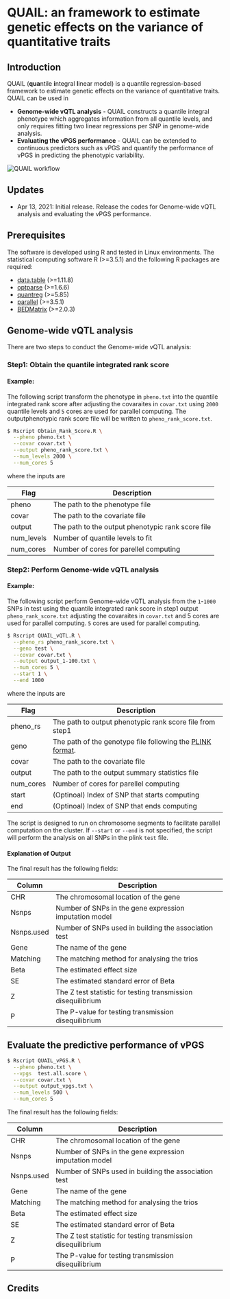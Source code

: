 # QUAIL: an framework to estimate genetic effects on the variance of quantitative traits

## Introduction

QUAIL (**qua**ntile **i**ntegral **l**inear model) is a quantile regression-based framework to estimate genetic effects on the variance of quantitative traits. QUAIL can be used in 

* **Genome-wide vQTL analysis** - QUAIL constructs a quantile integral phenotype which aggregates information from all quantile levels, and only requires fitting two linear regressions per SNP in genome-wide analysis.
* **Evaluating the vPGS performance** - QUAIL can be extended to continuous predictors such as vPGS and quantify the performance of vPGS in predicting the phenotypic variability.

![QUAIL workflow](https://github.com/qlu-lab/QUAIL/blob/main/Fig/QUAIL_Workflow.png)

## Updates
- Apr 13, 2021: Initial release. Release the codes for Genome-wide vQTL analysis and evaluating the vPGS performance.

## Prerequisites

The software is developed using R and tested in Linux environments. The statistical computing software R (>=3.5.1) and the following R packages are required:

* [data.table](https://cran.r-project.org/web/packages/data.table/index.html) (>=1.11.8)
* [optparse](https://cran.r-project.org/web/packages/optparse/index.html) (>=1.6.6)
* [quantreg](https://cran.r-project.org/web/packages/quantreg/index.html) (>=5.85)
* [parallel](https://stat.ethz.ch/R-manual/R-devel/library/parallel/doc/parallel.pdf) (>=3.5.1)
* [BEDMatrix](https://cran.r-project.org/web/packages/BEDMatrix/index.html) (>=2.0.3)

## Genome-wide vQTL analysis
There are two steps to conduct the Genome-wide vQTL analysis:

### Step1: Obtain the quantile integrated rank score
#### Example:
The following script transform the phenotype in `pheno.txt` into the quantile integrated rank score after adjusting the covaraites in `covar.txt` using `2000` quantile levels and `5` cores are used for parallel computing. The outputphenotypic rank score file will be written to `pheno_rank_score.txt`.
```bash
$ Rscript Obtain_Rank_Score.R \
  --pheno pheno.txt \
  --covar covar.txt \
  --output pheno_rank_score.txt \
  --num_levels 2000 \
  --num_cores 5
```
where the inputs are

| Flag | Description |
|-----|------------------------------------------------------------------------|
| pheno      | The path to the phenotype file |
| covar         | The path to the covariate file |
| output        | The path to the output phenotypic rank score file |                                                    
| num_levels     | Number of quantile levels to fit |
| num_cores        | Number of cores for parellel computing |

### Step2: Perform Genome-wide vQTL analysis

#### Example:
The following script perform Genome-wide vQTL analysis from the `1`-`1000` SNPs in test using the quantile integrated rank score in step1 output `pheno_rank_score.txt` adjusting the covaraites in `covar.txt` and 5 cores are used for parallel computing. `5` cores are used for parallel computing.
```bash
$ Rscript QUAIL_vQTL.R \
  --pheno_rs pheno_rank_score.txt \
  --geno test \
  --covar covar.txt \
  --output output_1-100.txt \
  --num_cores 5 \
  --start 1 \
  --end 1000
```
where the inputs are

| Flag | Description |
|-----|------------------------------------------------------------------------|
| pheno_rs      | The path to output phenotypic rank score file from step1|
| geno         | The path of the genotype file following the [PLINK format](https://www.cog-genomics.org/plink/1.9). |
| covar        | The path to the covariate file |                                                    
| output     | The path to the output summary statistics file |
| num_cores        | Number of cores for parellel computing |
| start          | (Optinoal) Index of SNP that starts computing |
| end       | (Optinoal) Index of SNP that ends computing |

The script is designed to run on chromosome segments to facilitate parallel computation on the cluster. If `--start` or `--end` is not specified, the script will perform the analysis on all SNPs in the plink `test` file.

#### Explanation of Output

The final result has the following fields:

| Column | Description |
|-----|-------------|
| CHR | The chromosomal location of the gene |
| Nsnps | Number of SNPs in the gene expression imputation model |
| Nsnps.used | Number of SNPs used in building the association test |                                                 
| Gene | The name of the gene |
| Matching | The matching method for analysing the trios |
| Beta | The estimated effect size |
| SE | The estimated standard error of Beta |
| Z | The Z test statistic for testing transmission disequilibrium |
| P | The P-value for testing transmission disequilibrium |

## Evaluate the predictive performance of vPGS

```bash
$ Rscript QUAIL_vPGS.R \
  --pheno pheno.txt \
  --vpgs  test.all.score \
  --covar covar.txt \
  --output output_vpgs.txt \
  --num_levels 500 \
  --num_cores 5
```

The final result has the following fields:

| Column | Description |
|-----|-------------|
| CHR | The chromosomal location of the gene |
| Nsnps | Number of SNPs in the gene expression imputation model |
| Nsnps.used | Number of SNPs used in building the association test |                                                 
| Gene | The name of the gene |
| Matching | The matching method for analysing the trios |
| Beta | The estimated effect size |
| SE | The estimated standard error of Beta |
| Z | The Z test statistic for testing transmission disequilibrium |
| P | The P-value for testing transmission disequilibrium |

## Credits
